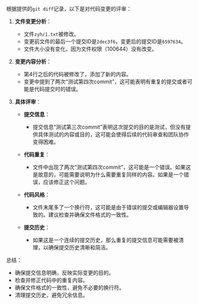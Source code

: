 根据提供的`git diff`记录，以下是对代码变更的评审：

1. **文件变更分析**：
   - 文件`zyh/1.txt`被修改。
   - 变更前文件的最后一个提交ID是`2dec3f6`，变更后的提交ID是`6597634`。
   - 文件大小没有变化，因为文件权限（100644）没有改变。

2. **变更内容分析**：
   - 第4行之后的代码被修改了，添加了新的内容。
   - 变更中提到了两次“测试第四次commit”，这可能表明有重复的提交或者可能是代码提交时的错误。

3. **具体评审**：

   - **提交信息**：
     - 提交信息“测试第三次commit”表明这次提交的目的是测试，但没有提供具体测试的内容或目的，这可能会使得后续的代码审查和团队协作变得困难。

   - **代码重复**：
     - 文件中出现了两次“测试第四次commit”，这可能是一个错误。如果这是故意的，可能需要说明为什么需要重复同样的内容。如果是一个错误，应该修正这个问题。

   - **代码风格**：
     - 文件末尾多了一个换行符，这可能是由于错误的提交或编辑器设置导致的。建议检查并确保文件格式的一致性。

   - **提交历史**：
     - 如果这是一个连续的提交历史，那么重复的提交信息可能需要被清理，以确保提交历史清晰和简洁。

总结：
- 确保提交信息明确，反映实际变更的目的。
- 检查并修正代码中的重复内容。
- 确保文件格式的一致性，避免不必要的换行符。
- 清理提交历史，避免冗余信息。
